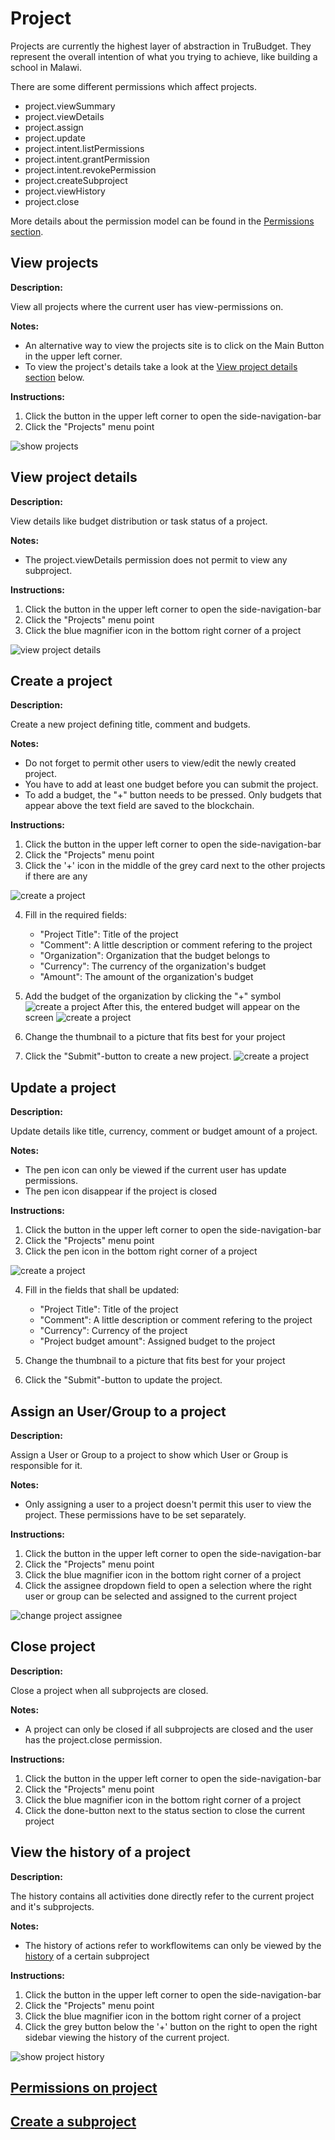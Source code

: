 # Project

Projects are currently the highest layer of abstraction in TruBudget. They represent the overall intention of what you trying to achieve, like building a school in Malawi.

There are some different permissions which affect projects.

- project.viewSummary
- project.viewDetails
- project.assign
- project.update
- project.intent.listPermissions
- project.intent.grantPermission
- project.intent.revokePermission
- project.createSubproject
- project.viewHistory
- project.close

More details about the permission model can be found in the [Permissions section](../Permissions.md).

## View projects

**Description:**

View all projects where the current user has view-permissions on.

**Notes:**

- An alternative way to view the projects site is to click on the Main Button in the upper left corner.
- To view the project's details take a look at the [View project details section](<./#View project details>) below.

**Instructions:**

1. Click the button in the upper left corner to open the side-navigation-bar
2. Click the "Projects" menu point

![show projects](../../uploads/Screenshots/view_projects.jpg)

## View project details

**Description:**

View details like budget distribution or task status of a project.

**Notes:**

- The project.viewDetails permission does not permit to view any subproject.

**Instructions:**

1. Click the button in the upper left corner to open the side-navigation-bar
2. Click the "Projects" menu point
3. Click the blue magnifier icon in the bottom right corner of a project

![view project details](../../uploads/Screenshots/view_details_project.jpg)

## Create a project

**Description:**

Create a new project defining title, comment and budgets.

**Notes:**

- Do not forget to permit other users to view/edit the newly created project.
- You have to add at least one budget before you can submit the project.
- To add a budget, the "+" button needs to be pressed. Only budgets that appear above the text field are saved to the blockchain.

**Instructions:**

1. Click the button in the upper left corner to open the side-navigation-bar
2. Click the "Projects" menu point
3. Click the '+' icon in the middle of the grey card next to the other projects if there are any

![create a  project](../../uploads/Screenshots/create_project.jpg)

4. Fill in the required fields:

   - "Project Title": Title of the project
   - "Comment": A little description or comment refering to the project
   - "Organization": Organization that the budget belongs to
   - "Currency": The currency of the organization's budget
   - "Amount": The amount of the organization's budget

5. Add the budget of the organization by clicking the "+" symbol
   ![create a  project](../../uploads/Screenshots/add_project_3.jpeg)
   After this, the entered budget will appear on the screen
   ![create a  project](../../uploads/Screenshots/add_project_4.jpeg)

6. Change the thumbnail to a picture that fits best for your project

7. Click the "Submit"-button to create a new project.
   ![create a  project](../../uploads/Screenshots/add_project_5.jpeg)

## Update a project

**Description:**

Update details like title, currency, comment or budget amount of a project.

**Notes:**

- The pen icon can only be viewed if the current user has update permissions.
- The pen icon disappear if the project is closed

**Instructions:**

1. Click the button in the upper left corner to open the side-navigation-bar
2. Click the "Projects" menu point
3. Click the pen icon in the bottom right corner of a project

![create a  project](../../uploads/Screenshots/edit_project.jpg)

4. Fill in the fields that shall be updated:

   - "Project Title": Title of the project
   - "Comment": A little description or comment refering to the project
   - "Currency": Currency of the project
   - "Project budget amount": Assigned budget to the project

5. Change the thumbnail to a picture that fits best for your project

6. Click the "Submit"-button to update the project.

## Assign an User/Group to a project

**Description:**

Assign a User or Group to a project to show which User or Group is responsible for it.

**Notes:**

- Only assigning a user to a project doesn't permit this user to view the project. These permissions have to be set separately.

**Instructions:**

1. Click the button in the upper left corner to open the side-navigation-bar
2. Click the "Projects" menu point
3. Click the blue magnifier icon in the bottom right corner of a project
4. Click the assignee dropdown field to open a selection where the right user or group can be selected and assigned to the current project

![change project assignee](../../uploads/Screenshots/change_project_assignee.jpg)

## Close project

**Description:**

Close a project when all subprojects are closed.

**Notes:**

- A project can only be closed if all subprojects are closed and the user has the project.close permission.

**Instructions:**

1. Click the button in the upper left corner to open the side-navigation-bar
2. Click the "Projects" menu point
3. Click the blue magnifier icon in the bottom right corner of a project
4. Click the done-button next to the status section to close the current project

## View the history of a project

**Description:**

The history contains all activities done directly refer to the current project and it's subprojects.

**Notes:**

- The history of actions refer to workflowitems can only be viewed by the [history](../Projects/Subproject.md) of a certain subproject

**Instructions:**

1. Click the button in the upper left corner to open the side-navigation-bar
2. Click the "Projects" menu point
3. Click the blue magnifier icon in the bottom right corner of a project
4. Click the grey button below the '+' button on the right to open the right sidebar viewing the history of the current project.

![show project history](../../uploads/Screenshots/view_project_history.jpg)

## [Permissions on project](../Permissions.md)

## [Create a subproject](./Subproject.md)

